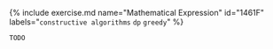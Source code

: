 {% include exercise.md name="Mathematical Expression" id="1461F" labels="`constructive algorithms` `dp` `greedy`"  %}

```
TODO
```
